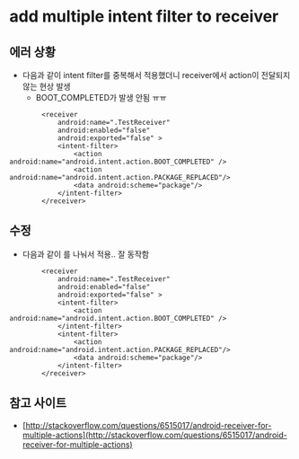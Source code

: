 # add multiple intent filter to receiver

## 에러 상황
* 다음과 같이 intent filter를 중복해서 적용했더니 receiver에서 action이 전달되지 않는 현상 발생
   * BOOT_COMPLETED가 발생 안됨 ㅠㅠ
```Android
        <receiver
            android:name=".TestReceiver"
            android:enabled="false"
            android:exported="false" >
            <intent-filter>
                <action android:name="android.intent.action.BOOT_COMPLETED" />
                <action android:name="android.intent.action.PACKAGE_REPLACED"/>
                <data android:scheme="package"/>
            </intent-filter>
        </receiver>
```

## 수정
* 다음과 같이 <intent-filter>를 나눠서 적용.. 잘 동작함
```Android
        <receiver
            android:name=".TestReceiver"
            android:enabled="false"
            android:exported="false" >
            <intent-filter>
                <action android:name="android.intent.action.BOOT_COMPLETED" />
            </intent-filter>
            <intent-filter>
                <action android:name="android.intent.action.PACKAGE_REPLACED"/>
                <data android:scheme="package"/>
            </intent-filter>
        </receiver>
```

## 참고 사이트
* [http://stackoverflow.com/questions/6515017/android-receiver-for-multiple-actions](http://stackoverflow.com/questions/6515017/android-receiver-for-multiple-actions)